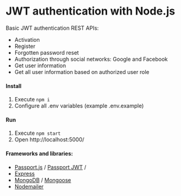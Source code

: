 # JWT authentication with Node.js
Basic JWT authentication REST APIs:
* Activation
* Register
* Forgotten password reset
* Authorization through social networks: Google and Facebook
* Get user information
* Get all user information based on authorized user role 

#### Install
1. Execute ```npm i```
2. Configure all .env variables (example .env.example)

#### Run
1. Execute ```npm start```
2. Open http://localhost:5000/

#### Frameworks and libraries:
* [Passport.js](http://www.passportjs.org/) / [Passport JWT](http://www.passportjs.org/packages/passport-jwt/) / 
* [Express](https://expressjs.com/)
* [MongoDB](https://www.mongodb.com/) / [Mongoose](https://mongoosejs.com/)
* [Nodemailer](https://nodemailer.com/)
